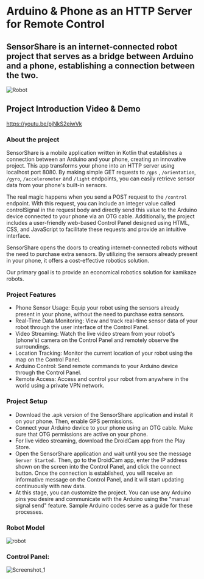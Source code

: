 # Arduino & Phone as an HTTP Server for Remote Control

## SensorShare is an internet-connected robot project that serves as a bridge between Arduino and a phone, establishing a connection between the two.
![Robot](https://github.com/abdulkadrtr/internetControlledRobot/assets/87595266/87f7197f-8d18-49eb-88a3-a27fdda7b15c)
## Project Introduction Video & Demo 

https://youtu.be/pjNkS2eiwVk

### About the project 
SensorShare is a mobile application written in Kotlin that establishes a connection between an Arduino and your phone, creating an innovative project.
This app transforms your phone into an HTTP server using localhost port 8080. By making simple GET requests to `/gps` ,  `/orientation`, `/gyro`, `/accelerometer` and `/light` 
endpoints, you can easily retrieve sensor data from your phone's built-in sensors.

The real magic happens when you send a POST request to the `/control` endpoint. With this request, you can include an integer value called controlSignal in the request body and directly send this value to the Arduino device connected to your phone via an OTG cable. Additionally, the project includes a user-friendly web-based Control Panel designed using HTML, CSS, and JavaScript to facilitate these requests and provide an intuitive interface.

SensorShare opens the doors to creating internet-connected robots without the need to purchase extra sensors. By utilizing the sensors already present in your phone, it offers a cost-effective robotics solution.

Our primary goal is to provide an economical robotics solution for kamikaze robots.

### Project Features

- Phone Sensor Usage: Equip your robot using the sensors already present in your phone, without the need to purchase extra sensors.
- Real-Time Data Monitoring: View and track real-time sensor data of your robot through the user interface of the Control Panel.
- Video Streaming: Watch the live video stream from your robot's (phone's) camera on the Control Panel and remotely observe the surroundings.
- Location Tracking: Monitor the current location of your robot using the map on the Control Panel.
- Arduino Control: Send remote commands to your Arduino device through the Control Panel.
- Remote Access: Access and control your robot from anywhere in the world using a private VPN network.

### Project Setup

- Download the .apk version of the SensorShare application and install it on your phone. Then, enable GPS permissions.
- Connect your Arduino device to your phone using an OTG cable. Make sure that OTG permissions are active on your phone.
- For live video streaming, download the DroidCam app from the Play Store.
- Open the SensorShare application and wait until you see the message `Server Started.` Then, go to the DroidCam app, enter the IP address shown on the screen into the Control Panel, and click the connect button. Once the connection is established, you will receive an informative message on the Control Panel, and it will start updating continuously with new data.
- At this stage, you can customize the project. You can use any Arduino pins you desire and communicate with the Arduino using the "manual signal send" feature. Sample Arduino codes serve as a guide for these processes.

### Robot Model
![robot](https://github.com/abdulkadrtr/internetControlledRobot/assets/87595266/4f791f5c-18c2-4ddd-9585-44dd323387fa)
### Control Panel:
![Screenshot_1](https://github.com/abdulkadrtr/internetControlledRobot/assets/87595266/b74fcf18-eb25-4b8b-b26c-69625de1ee4a)

